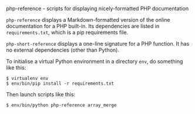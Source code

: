php-reference - scripts for displaying nicely-formatted PHP documentation

`php-reference` displays a Markdown-formatted version of the online
documentation for a PHP built-in. Its dependencies are listed in
`requirements.txt`, which is a pip requirements file.

`php-short-reference` displays a one-line signature for a PHP function. It has
no external dependencies (other than Python).

To initialise a virtual Python environment in a directory `env`, do something
like this:

    $ virtualenv env
    $ env/bin/pip install -r requirements.txt

Then launch scripts like this:

    $ env/bin/python php-reference array_merge
